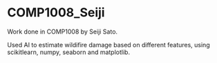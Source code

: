 # COMP1008_Seiji
Work done in COMP1008 by Seiji Sato.

Used AI to estimate wildifire damage based on different features, using scikitlearn, numpy, seaborn and matplotlib.
